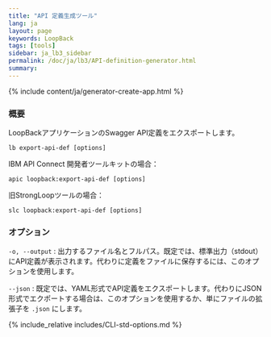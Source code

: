 ```yaml
---
title: "API 定義生成ツール"
lang: ja
layout: page
keywords: LoopBack
tags: [tools]
sidebar: ja_lb3_sidebar
permalink: /doc/ja/lb3/API-definition-generator.html
summary:
---
```


{% include content/ja/generator-create-app.html %}

### 概要

LoopBackアプリケーションのSwagger API定義をエクスポートします。

```
lb export-api-def [options]
```

IBM API Connect 開発者ツールキットの場合：

```
apic loopback:export-api-def [options]
```

旧StrongLoopツールの場合：

```
slc loopback:export-api-def [options]
```

### オプション

`-o, --output`
: 出力するファイル名とフルパス。既定では、標準出力（stdout）にAPI定義が表示されます。代わりに定義をファイルに保存するには、このオプションを使用します。

`--json`
: 既定では、YAML形式でAPI定義をエクスポートします。代わりにJSON形式でエクポートする場合は、このオプションを使用するか、単にファイルの拡張子を `.json` にします。

{% include_relative includes/CLI-std-options.md %}
